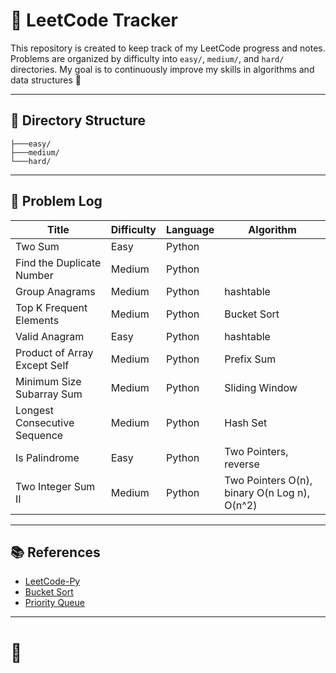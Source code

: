 # 🚀 LeetCode Tracker

This repository is created to keep track of my LeetCode progress and notes. Problems are organized by difficulty into `easy/`, `medium/`, and `hard/` directories. My goal is to continuously improve my skills in algorithms and data structures 💪

---

## 📂 Directory Structure

```
├───easy/
├───medium/
└───hard/
```

---

## 📖 Problem Log

| Title                        | Difficulty | Language | Algorithm                                    |
| ---------------------------- | ---------- | -------- | -------------------------------------------- |
| Two Sum                      | Easy       | Python   |                                              |
| Find the Duplicate Number    | Medium     | Python   |                                              |
| Group Anagrams               | Medium     | Python   | hashtable                                    |
| Top K Frequent Elements      | Medium     | Python   | Bucket Sort                                  |
| Valid Anagram                | Easy       | Python   | hashtable                                    |
| Product of Array Except Self | Medium     | Python   | Prefix Sum                                   |
| Minimum Size Subarray Sum    | Medium     | Python   | Sliding Window                               |
| Longest Consecutive Sequence | Medium     | Python   | Hash Set                                     |
| Is Palindrome                | Easy       | Python   | Two Pointers, reverse                        |
| Two Integer Sum II           | Medium     | Python   | Two Pointers O(n), binary O(n Log n), O(n^2) |

---

## 📚 References

- [LeetCode-Py](https://github.com/itcharge/LeetCode-Py/)
- [Bucket Sort](https://hackmd.io/@meyr543/H1xfQewz5)
- [Priority Queue](https://medium.com/@chacha0519/%E8%B3%87%E6%96%99%E7%B5%90%E6%A7%8B-priority-queue-28838a492a58)

---

# 🚀
